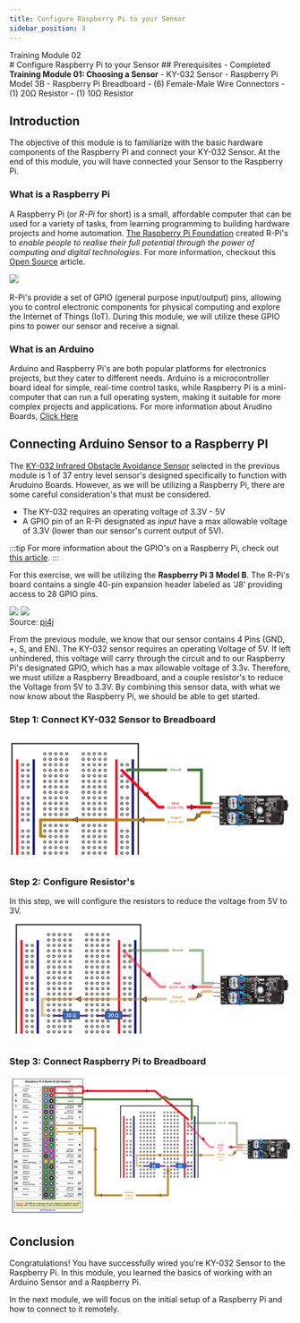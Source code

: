 ```yaml
---
title: Configure Raspberry Pi to your Sensor
sidebar_position: 3
---
```


<div style={{ color: "#039dfc", fontWeight: "bold" }}>Training Module 02</div>
# Configure Raspberry Pi to your Sensor
## Prerequisites
- Completed <b>Training Module 01: Choosing a Sensor</b>
- KY-032 Sensor
- Raspberry Pi Model 3B
- Raspberry Pi Breadboard
- (6) Female-Male Wire Connectors
- (1) 20Ω Resistor
- (1) 10Ω Resistor

## Introduction
The objective of this module is to familiarize with the basic hardware components of the Raspberry Pi and connect your KY-032 Sensor. At the end of this module, you will have connected your Sensor to the Raspberry Pi. 

### What is a Raspberry Pi
A Raspberry Pi (or <em>R-Pi</em> for short) is a small, affordable computer that can be used for a variety of tasks, from learning programming to building hardware projects and home automation. [The Raspberry Pi Foundation](https://www.raspberrypi.org/about/) created R-Pi's to <em>enable people to realise their full potential through the power of computing and digital technologies</em>. For more information, checkout this [Open Source](https://opensource.com/resources/raspberry-pi) article.
<div style={{ width:"100%", justifyContent:"center", marginBottom:"20px", display:"flex", height:"150px" }}>
    <img src="https://opensource.com/sites/default/files/uploads/raspberry-pi-3bplus-1.jpg"/>
</div>

R-Pi's provide a set of GPIO (general purpose input/output) pins, allowing you to control electronic components for physical computing and explore the Internet of Things (IoT). During this module, we will utilize these GPIO pins to power our sensor and receive a signal.

### What is an Arduino 
Arduino and Raspberry Pi's are both popular platforms for electronics projects, but they cater to different needs. Arduino is a microcontroller board ideal for simple, real-time control tasks, while Raspberry Pi is a mini-computer that can run a full operating system, making it suitable for more complex projects and applications. For more information about Arudino Boards, [Click Here](https://www.arduino.cc/en/Guide/Introduction/)

## Connecting Arduino Sensor to a Raspberry PI

The [KY-032 Infrared Obstacle Avoidance Sensor](https://arduinomodules.info/ky-032-infrared-obstacle-avoidance-sensor-module/) selected in the previous module is 1 of 37 entry level sensor's designed specifically to function with Aruduino Boards. However, as we will be utilizing a Raspberry Pi, there are some careful consideration's that must be considered. 

- The KY-032 requires an operating voltage of 3.3V - 5V
- A GPIO pin of an R-Pi designated as <em>input</em> have a max allowable voltage of 3.3V (lower than our sensor's current output of 5V).

:::tip
For more information about the GPIO's on a Raspberry Pi, check out [this article](https://www.futurelearn.com/info/courses/robotics-with-raspberry-pi/0/steps/75878).
:::

For this exercise, we will be utilizing the <b>Raspberry Pi 3 Model B</b>. The R-Pi's board contains a single 40-pin expansion header labeled as 'J8' providing access to 28 GPIO pins.

<div style={{ width:"100%", display:"flex", justifyContent:"center", marginBottom:"30px" }}>
    <div style={{ width:"400px", position:"relative" }}>
        <img src="https://www.pi4j.com/1.2/images/j8header-photo.png"/>
        <img src="https://www.pi4j.com/1.2/images/j8header-3b.png"/>
        <div style={{ position:"absolute", right:"0", fontSize:"10" }}>Source: <a href="https://www.pi4j.com/1.2/pins/model-3b-rev1.html">pi4j</a></div>
    </div>
</div>


From the previous module, we know that our sensor contains 4 Pins (GND, +, S, and EN). The KY-032 sensor requires an operating Voltage of 5V. If left unhindered, this voltage will carry through the circuit and to our Raspberry Pi's designated GPIO, which has a max allowable voltage of 3.3v. Therefore, we must utilize a Raspberry Breadboard, and a couple resistor's to reduce the Voltage from 5V to 3.3V. By combining this sensor data, with what we now know about the Raspberry Pi, we should be able to get started. 

### Step 1: Connect KY-032 Sensor to Breadboard
![Wire Configuration from Sensor to Breadboard](../../../static/img/KY032_to_BB.png)

### Step 2: Configure Resistor's
In this step, we will configure the resistors to reduce the voltage from 5V to 3V.
![Adding Resistors](../../../static/img/Resistors.png)

### Step 3: Connect Raspberry Pi to Breadboard
![Final Setup](../../../static/img/RPI_Sensor_Setup.png)

## Conclusion
Congratulations! You have successfully wired you're KY-032 Sensor to the Raspberry Pi. In this module, you learned the basics of working with an Arduino Sensor and a Raspberry Pi. 

In the next module, we will focus on the initial setup of a Raspberry Pi and how to connect to it remotely. 




